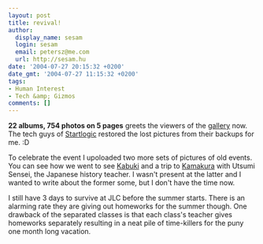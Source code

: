 ```yaml
---
layout: post
title: revival!
author:
  display_name: sesam
  login: sesam
  email: petersz@me.com
  url: http://sesam.hu
date: '2004-07-27 20:15:32 +0200'
date_gmt: '2004-07-27 11:15:32 +0200'
tags:
- Human Interest
- Tech &amp; Gizmos
comments: []
---
```


**22 albums, 754 photos on 5 pages** greets the viewers of the [gallery](http://www.sesam.hu/.gallery) now. The tech guys of [Startlogic](http://www.startlogic.com) restored the lost pictures from their backups for me. :D

To celebrate the event I upoloaded two more sets of pictures of old events. You can see how we went to see [Kabuki](http://www.sesam.hu/.gallery/kabuki) and a trip to [Kamakura](http://www.sesam.hu/.gallery/kamakura-utsumi) with Utsumi Sensei, the Japanese history teacher. I wasn't present at the latter and I wanted to write about the former some, but I don't have the time now.

I still have 3 days to survive at JLC before the summer starts. There is an alarming rate they are giving out homeworks for the summer though. One drawback of the separated classes is that each class's teacher gives homeworks separately resulting in a neat pile of time-killers for the puny one month long vacation.
